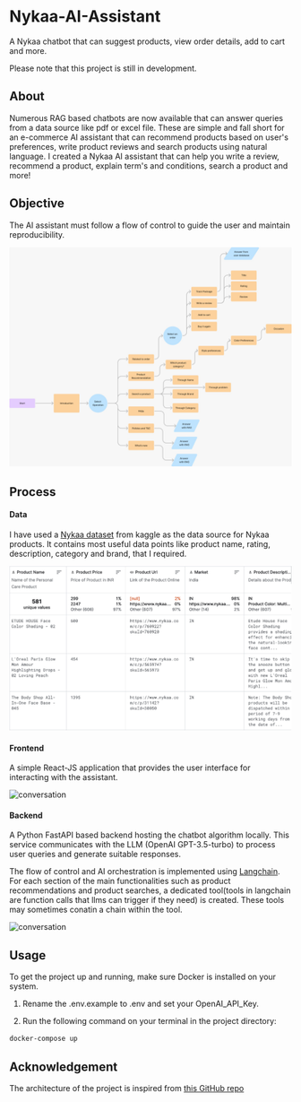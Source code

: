 # Nykaa-AI-Assistant
A Nykaa chatbot that can suggest products, view order details, add to cart and more.

Please note that this project is still in development.

## About

Numerous RAG based chatbots are now available that can answer queries from a data source like pdf or excel file. These are simple and fall short for an e-commerce AI assistant that can recommend products based on user's preferences, write product reviews and search products using natural language. I created a Nykaa AI assistant that can help you write a review, recommend a product, explain term's and conditions, search a product and more!

## Objective

The AI assistant must follow a flow of control to guide the user and maintain reproducibility.

![Objective](imgs/objective.jpeg?raw=true)

## Process

#### Data

I have used a [Nykaa dataset](https://www.kaggle.com/datasets/susant4learning/nykaacosmeticsproductsreview2021/code) from kaggle as the data source for Nykaa products. It contains most useful data points like product name, rating, description, category and brand, that I required.

![Data](imgs/Data_example.png?raw=true)

#### Frontend

A simple React-JS application that provides the user interface for interacting with the assistant.

![conversation](imgs/conversation-2.png?raw=true)

#### Backend

A Python FastAPI based backend hosting the chatbot algorithm locally. This service communicates with the LLM (OpenAI GPT-3.5-turbo) to process user queries and generate suitable responses. 


The flow of control and AI orchestration is implemented using [Langchain](https://www.langchain.com). For each section of the main functionalities such as product recommendations and product searches, a dedicated tool(tools in langchain are function calls that llms can trigger if they need) is created. These tools may sometimes conatin a chain within the tool.

![conversation](imgs/conversation-1.png?raw=true)

## Usage

To get the project up and running, make sure Docker is installed on your system.

1. Rename the .env.example to .env and set your OpenAI_API_Key.

2. Run the following command on your terminal in the project directory:

```bash
docker-compose up
```

## Acknowledgement

The architecture of the project is inspired from [this GitHub repo](https://github.com/Coding-Crashkurse/Langchain-Production-Project/tree/main)

